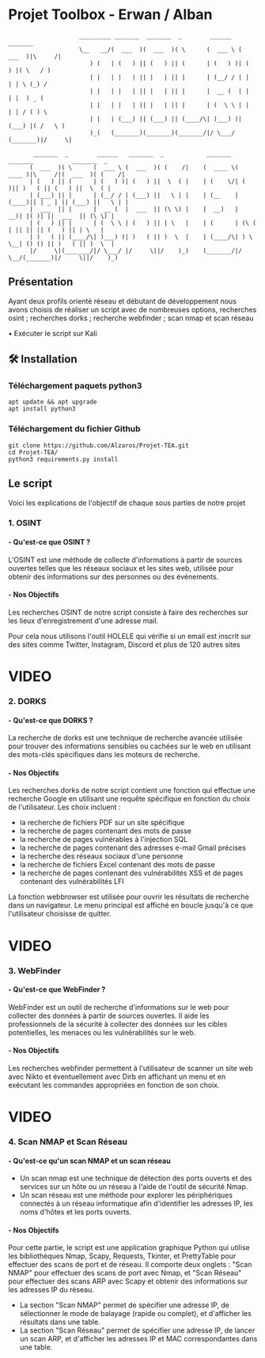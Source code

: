 # Projet Toolbox - Erwan / Alban




                        _________ _______  _______  _        ______   _______                           
                        \__   __/(  ___  )(  ___  )( \      (  ___ \ (  ___  )|\     /|                 
                           ) (   | (   ) || (   ) || (      | (   ) )| (   ) |( \   / )                 
                           | |   | |   | || |   | || |      | (__/ / | |   | | \ (_) /                  
                           | |   | |   | || |   | || |      |  __ (  | |   | |  ) _ (                   
                           | |   | |   | || |   | || |      | (  \ \ | |   | | / ( ) \                  
                           | |   | (___) || (___) || (____/\| )___) )| (___) |( /   \ )                 
                           )_(   (_______)(_______)(_______/|/ \___/ (_______)|/     \|                 
                                                                                                        
           _______  _        ______   _______  _            _______  _______           _______  _       
          (  ___  )( \      (  ___ \ (  ___  )( (    /|    (  ____ \(  ____ )|\     /|(  ___  )( (    /|
          | (   ) || (      | (   ) )| (   ) ||  \  ( |    | (    \/| (    )|| )   ( || (   ) ||  \  ( |
          | (___) || |      | (__/ / | (___) ||   \ | |    | (__    | (____)|| | _ | || (___) ||   \ | |
          |  ___  || |      |  __ (  |  ___  || (\ \) |    |  __)   |     __)| |( )| ||  ___  || (\ \) |
          | (   ) || |      | (  \ \ | (   ) || | \   |    | (      | (\ (   | || || || (   ) || | \   |
          | )   ( || (____/\| )___) )| )   ( || )  \  |    | (____/\| ) \ \__| () () || )   ( || )  \  |
          |/     \|(_______/|/ \___/ |/     \||/    )_)    (_______/|/   \__/(_______)|/     \||/    )_)
                                                                                                        

                                                                                                          

                                                                                                                  

                                                                                                                          
 ## Présentation
Ayant deux profils orienté réseau et débutant de développement nous avons choisis de réaliser un script avec de nombreuses options, recherches osint ; recherches dorks ; recherche webfinder ; scan nmap et scan réseau

  •	Exécuter le script sur Kali
 
 ## 🛠️ Installation
 ### Téléchargement paquets python3
```
apt update && apt upgrade
apt install python3
```
### Téléchargement du fichier Github
```
git clone https://github.com/Alzaros/Projet-TEA.git
cd Projet-TEA/
python3 requirements.py install
```

## Le script
Voici les explications de l'objectif de chaque sous parties de notre projet

### 1. OSINT 
#### - Qu'est-ce que OSINT ?                                                                       
L'OSINT est une méthode de collecte d'informations à partir de sources ouvertes telles que les réseaux sociaux et les sites web, utilisée pour obtenir des informations sur des personnes ou des événements.

#### - Nos Objectifs
Les recherches OSINT de notre script consiste à faire des recherches sur les lieux d'enregistrement d'une adresse mail.

Pour cela nous utilisons l'outil HOLELE qui vérifie si un email est inscrit sur des sites comme Twitter, Instagram, Discord et plus de 120 autres sites

# VIDEO

### 2. DORKS
#### - Qu'est-ce que DORKS ?
La recherche de dorks est une technique de recherche avancée utilisée pour trouver des informations sensibles ou cachées sur le web en utilisant des mots-clés spécifiques dans les moteurs de recherche.

#### - Nos Objectifs
Les recherches dorks de notre script contient une fonction qui effectue une recherche Google en utilisant une requête spécifique en fonction du choix de l'utilisateur. Les choix incluent :
 + la recherche de fichiers PDF sur un site spécifique
 + la recherche de pages contenant des mots de passe
 + la recherche de pages vulnérables à l'injection SQL
 + la recherche de pages contenant des adresses e-mail Gmail précises
 + la recherche des réseaux sociaux d'une personne
 + la recherche de fichiers Excel contenant des mots de passe
 + la recherche de pages contenant des vulnérabilités XSS et de pages contenant des vulnérabilités LFI

La fonction webbrowser est utilisée pour ouvrir les résultats de recherche dans un navigateur. Le menu principal est affiché en boucle jusqu'à ce que l'utilisateur choisisse de quitter.
 
 # VIDEO
 
### 3. WebFinder
#### - Qu'est-ce que WebFinder ?
WebFinder est un outil de recherche d'informations sur le web pour collecter des données à partir de sources ouvertes. Il aide les professionnels de la sécurité à collecter des données sur les cibles potentielles, les menaces ou les vulnérabilités sur le web.

#### - Nos Objectifs
Les recherches webfinder permettent à l'utilisateur de scanner un site web avec Nikto et éventuellement avec Dirb en affichant un menu et en exécutant les commandes appropriées en fonction de son choix.

# VIDEO

### 4. Scan NMAP et Scan Réseau
#### - Qu'est-ce qu'un scan NMAP et un scan réseau
 + Un scan nmap est une technique de détection des ports ouverts et des services sur un hôte ou un réseau à l'aide de l'outil de sécurité Nmap.
 + Un scan réseau est une méthode pour explorer les périphériques connectés à un réseau informatique afin d'identifier les adresses IP, les noms d'hôtes et les ports ouverts.

#### - Nos Objectifs
Pour cette partie, le script est une application graphique Python qui utilise les bibliothèques Nmap, Scapy, Requests, Tkinter, et PrettyTable pour effectuer des scans de port et de réseau. Il comporte deux onglets : "Scan NMAP" pour effectuer des scans de port avec Nmap, et "Scan Réseau" pour effectuer des scans ARP avec Scapy et obtenir des informations sur les adresses IP du réseau. 
 + La section "Scan NMAP" permet de spécifier une adresse IP, de sélectionner le mode de balayage (rapide ou complet), et d'afficher les résultats dans une table. 
 + La section "Scan Réseau" permet de spécifier une adresse IP, de lancer un scan ARP, et d'afficher les adresses IP et MAC correspondantes dans une table.
